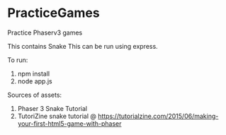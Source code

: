 # PracticeGames
Practice Phaserv3 games

This contains Snake
This can be run using express.

To run:
1. npm install
2. node app.js

Sources of assets:
1. Phaser 3 Snake Tutorial
2. TutoriZine snake tutorial @ https://tutorialzine.com/2015/06/making-your-first-html5-game-with-phaser
